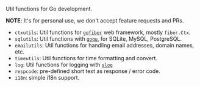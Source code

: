 Util functions for Go development.

__NOTE__: It's for personal use, we don't accept feature requests and PRs.

- `ctxutils`: Util functions for [`gofiber`](https://gofiber.io) web framework,
  mostly `fiber.Ctx`.
- `sqlutils`: Util functions with [`goqu`](https://github.com/doug-martin/goqu),
  for SQLite, MySQL, PostgreSQL.
- `emailutils`: Util functions for handling email addresses, domain names, etc.
- `timeutils`: Util functions for time formatting and convert.
- `log`: Util functions for logging with [`slog`](https://github.com/phuslu/log)
- `respcode`: pre-defined short text as response / error code.
- `i18n`: simple i18n support.
